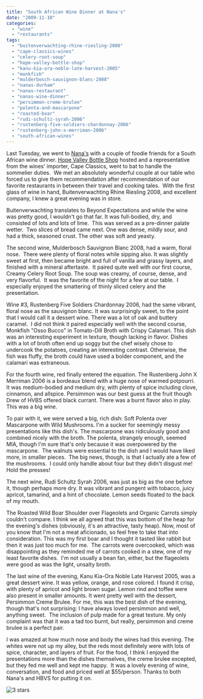 ```yaml
---
title: "South African Wine Dinner at Nana's"
date: "2009-11-10"
categories:
  - "wine"
  - "restaurants"
tags:
  - "buitenverwachting-rhine-riesling-2008"
  - "cape-classics-wines"
  - "celery-root-soup"
  - "hope-valley-bottle-shop"
  - "kanu-kia-ora-noble-late-harvest-2005"
  - "monkfish"
  - "mulderbosch-sauvignon-blanc-2008"
  - "nanas-durham"
  - "nanas-restaurant"
  - "nanas-wine-dinner"
  - "persimmon-creme-brulee"
  - "polenta-and-mascarpone"
  - "roasted-boar"
  - "rudi-schultz-syrah-2006"
  - "rustenberg-five-soldiers-chardonnay-2006"
  - "rustenberg-john-x-merriman-2006"
  - "south-african-wines"
---
```


Last Tuesday, we went to [Nana's](http://www.nanasdurham.com) with a couple of foodie friends for a South African wine dinner. [Hope Valley Bottle Shop](http://www.hvbottleshop.com) hosted and a representative from the wines' importer, Cape Classics, went to bat to handle the sommelier duties.  We met an absolutely wonderful couple at our table who forced us to give them recommendation after recommendation of our favorite restaurants in between their travel and cooking tales.  With the first glass of wine in hand, Buitenverwachting Rhine Riesling 2008, and excellent company, I knew a great evening was in store.

Buitenverwachting translates to Beyond Expectations and while the wine was pretty good, I wouldn't go that far. It was full-bodied, dry, and consisted of lots and lots of lime.  This was served as a pre-dinner palate wetter.  Two slices of bread came next. One was dense, mildly sour, and had a thick, seasoned crust. The other was soft and yeasty.

The second wine, Mulderbosch Sauvignon Blanc 2008, had a warm, floral nose.  There were plenty of floral notes while sipping also. It was slightly sweet at first, then became bright and full of vanilla and grassy layers, and finished with a mineral aftertaste.  It paired quite well with our first course, Creamy Celery Root Soup. The soup was creamy, of course, dense, and very flavorful.  It was the favorite of the night for a few at our table.  I especially enjoyed the smattering of thinly sliced celery and the presentation.

Wine #3, Rustenberg Five Soldiers Chardonnay 2006, had the same vibrant, floral nose as the sauvignon blanc. It was surprisingly sweet, to the point that I would call it a dessert wine. There was a lot of oak and buttery caramel.  I did not think it paired especially well with the second course, Monkfish "Osso Bucco" in Tomato-Dill Broth with Crispy Calamari. This dish was an interesting experiment in texture, though lacking in flavor. Dishes with a lot of broth often end up soggy but the chef wisely chose to undercook the potatoes, creating an interesting contrast. Otherwise, the fish was fluffy, the broth could have used a bolder component, and the calamari was extraneous.

For the fourth wine, red finally entered the equation. The Rustenberg John X Merriman 2006 is a bordeaux blend with a huge nose of warmed potpourri.  It was medium-bodied and medium dry, with plenty of spice including clove, cinnamon, and allspice. Persimmon was our best guess at the fruit though Drew of HVBS offered black currant. There was a burnt flavor also in play. This was a big wine. 

To pair with it, we were served a big, rich dish: Soft Polenta over Mascarpone with Wild Mushrooms. I'm a sucker for seemingly messy presentations like this dish's. The mascarpone was ridiculously good and combined nicely with the broth. The polenta, strangely enough, seemed MIA, though I'm sure that's only because it was overpowered by the mascarpone.  The walnuts were essential to the dish and I would have liked more, in smaller pieces.  The big news, though, is that I actually ate a few of the mushrooms.  I could only handle about four but they didn't disgust me! Hold the presses!

The next wine, Rudi Schultz Syrah 2006, was just as big as the one before it, though perhaps more dry. It was vibrant and pungent with tobacco, juicy apricot, tamarind, and a hint of chocolate. Lemon seeds floated to the back of my mouth. 

The Roasted Wild Boar Shoulder over Flageolets and Organic Carrots simply couldn't compare. I think we all agreed that this was bottom of the heap for the evening's dishes (obviously, it's an attractive, tasty heap). Now, most of you know that I'm not a meat aficionado, so feel free to take that into consideration. This was my first boar and I thought it tasted like rabbit but then it was just too much for me.  The carrots were overcooked, which was disappointing as they reminded me of carrots cooked in a stew, one of my least favorite dishes.  I'm not usually a bean fan, either, but the flageolets were good as was the light, unsalty broth.

The last wine of the evening, Kanu Kia-Ora Noble Late Harvest 2005, was a great dessert wine. It was yellow, orange, and rose colored. I found it crisp, with plenty of apricot and light brown sugar. Lemon rind and toffee were also present in smaller amounts. It went pretty well with the dessert, Persimmon Creme Brulee. For me, this was the best dish of the evening, though that's not surprising: I have always loved persimmon and well, anything sweet.  The inclusion of pulp made for a great texture. My only complaint was that it was a tad too burnt, but really, persimmon and creme brulee is a perfect pair.

I was amazed at how much nose and body the wines had this evening. The whites were not up my alley, but the reds most definitely were with lots of spice, character, and layers of fruit. For the food, I think I enjoyed the presentations more than the dishes themselves, the creme brulee excepted, but they fed me well and kept me happy.  It was a lovely evening of wine, conversation, and food and priced well at $55/person. Thanks to both Nana's and HBVS for putting it on.




<div class="caption">

![3 stars](http://s3.amazonaws.com/thegourmez-wpmedia/2009/02/rating_avocado1.gif "rating_avocado1")</div>

